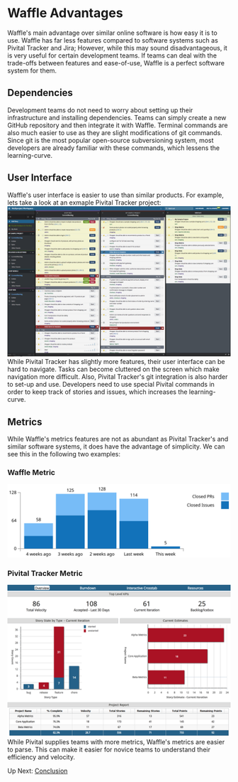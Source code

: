 # Waffle Advantages

Waffle's main advantage over similar online software is how easy it is to use. Waffle has far less features compared to software systems such as Pivital Tracker and Jira; However, while this may sound disadvantageous, it is very useful for certain development teams. If teams can deal with the trade-offs between features and ease-of-use, Waffle is a perfect software system for them. 

## Dependencies
Development teams do not need to worry about setting up their infrastructure and installing dependencies. Teams can simply create a new GitHub repository and then integrate it with Waffle. Terminal commands are also much easier to use as they are slight modifications of git commands. Since git is the most popular open-source subversioning system, most developers are already familiar with these commands, which lessens the learning-curve.

## User Interface
Waffle's user interface is easier to use than similar products. For example, lets take a look at an exmaple Pivital Tracker project:
![Pivital Tracker](/images/pivitaltracker.png?raw=true "Pivital Tracker")
While Pivital Tracker has slightly more features, their user interface can be hard to navigate. Tasks can become cluttered on the screen which make navigation more difficult. Also, Pivital Tracker's git integration is also harder to set-up and use. Developers need to use special Pivital commands in order to keep track of stories and issues, which increases the learning-curve.

## Metrics
While Waffle's metrics features are not as abundant as Pivital Tracker's and similar software systems, it does have the advantage of simplicity. We can see this in the following two examples:
### Waffle Metric
![Waffle Metrics](/images/w_metrics.svg?raw=true "Waffle Metrics")
### Pivital Tracker Metric
![Pivital Metrics](/images/pivital_metric.png?raw=true "Pivital Metrics")
While Pivital supplies teams with more metrics, Waffle's metrics are easier to parse. This can make it easier for novice teams to understand their efficiency and velocity.

Up Next: [Conclusion](https://github.com/rpcrimi/WaffleIO/blob/master/markdown/conclusion.md)